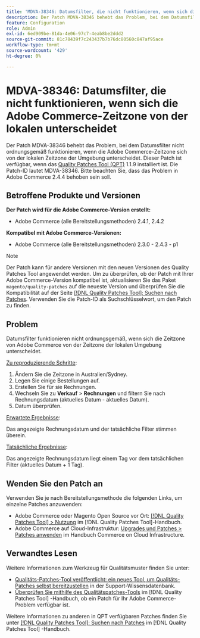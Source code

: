 ```yaml
---
title: 'MDVA-38346: Datumsfilter, die nicht funktionieren, wenn sich die Adobe Commerce-Zeitzone von der lokalen unterscheidet'
description: Der Patch MDVA-38346 behebt das Problem, bei dem Datumsfilter nicht ordnungsgemäß funktionieren, wenn die Adobe Commerce-Zeitzone sich von der lokalen Zeitzone der Umgebung unterscheidet. Dieser Patch ist verfügbar, wenn das [Quality Patches Tool (QPT)](https://experienceleague.adobe.com/en/docs/commerce-knowledge-base/kb/announcements/commerce-announcements/magento-quality-patches-released-new-tool-to-self-serve-quality-patches) 1.1.9 installiert ist. Die Patch-ID lautet MDVA-38346. Bitte beachten Sie, dass das Problem in Adobe Commerce 2.4.4 behoben sein soll.
feature: Configuration
role: Admin
exl-id: 6ed909be-81da-4e06-97c7-4eab8be2ddd2
source-git-commit: 81c78439f7c243437b7b76dc80560c847af95ace
workflow-type: tm+mt
source-wordcount: '429'
ht-degree: 0%

---
```


# MDVA-38346: Datumsfilter, die nicht funktionieren, wenn sich die Adobe Commerce-Zeitzone von der lokalen unterscheidet

Der Patch MDVA-38346 behebt das Problem, bei dem Datumsfilter nicht ordnungsgemäß funktionieren, wenn die Adobe Commerce-Zeitzone sich von der lokalen Zeitzone der Umgebung unterscheidet. Dieser Patch ist verfügbar, wenn das [Quality Patches Tool (QPT)](https://experienceleague.adobe.com/en/docs/commerce-knowledge-base/kb/announcements/commerce-announcements/magento-quality-patches-released-new-tool-to-self-serve-quality-patches) 1.1.9 installiert ist. Die Patch-ID lautet MDVA-38346. Bitte beachten Sie, dass das Problem in Adobe Commerce 2.4.4 behoben sein soll.

## Betroffene Produkte und Versionen

**Der Patch wird für die Adobe Commerce-Version erstellt:**

* Adobe Commerce (alle Bereitstellungsmethoden) 2.4.1, 2.4.2

**Kompatibel mit Adobe Commerce-Versionen:**

* Adobe Commerce (alle Bereitstellungsmethoden) 2.3.0 - 2.4.3 - p1

>[!NOTE]
>
>Der Patch kann für andere Versionen mit den neuen Versionen des Quality Patches Tool angewendet werden. Um zu überprüfen, ob der Patch mit Ihrer Adobe Commerce-Version kompatibel ist, aktualisieren Sie das Paket `magento/quality-patches` auf die neueste Version und überprüfen Sie die Kompatibilität auf der Seite [[!DNL Quality Patches Tool]: Suchen nach Patches](https://experienceleague.adobe.com/en/docs/commerce-knowledge-base/kb/announcements/commerce-announcements/magento-quality-patches-released-new-tool-to-self-serve-quality-patches). Verwenden Sie die Patch-ID als Suchschlüsselwort, um den Patch zu finden.

## Problem

Datumsfilter funktionieren nicht ordnungsgemäß, wenn sich die Zeitzone von Adobe Commerce von der Zeitzone der lokalen Umgebung unterscheidet.

<u>Zu reproduzierende Schritte</u>:

1. Ändern Sie die Zeitzone in Australien/Sydney.
1. Legen Sie einige Bestellungen auf.
1. Erstellen Sie für sie Rechnungen.
1. Wechseln Sie zu **Verkauf** > **Rechnungen** und filtern Sie nach Rechnungsdatum (aktuelles Datum - aktuelles Datum).
1. Datum überprüfen.

<u>Erwartete Ergebnisse</u>:

Das angezeigte Rechnungsdatum und der tatsächliche Filter stimmen überein.

<u>Tatsächliche Ergebnisse</u>:

Das angezeigte Rechnungsdatum liegt einem Tag vor dem tatsächlichen Filter (aktuelles Datum + 1 Tag).

## Wenden Sie den Patch an

Verwenden Sie je nach Bereitstellungsmethode die folgenden Links, um einzelne Patches anzuwenden:

* Adobe Commerce oder Magento Open Source vor Ort: [[!DNL Quality Patches Tool] > Nutzung](/help/tools/quality-patches-tool/usage.md) im [!DNL Quality Patches Tool]-Handbuch.
* Adobe Commerce auf Cloud-Infrastruktur: [Upgrades und Patches > Patches anwenden](https://experienceleague.adobe.com/docs/commerce-cloud-service/user-guide/develop/upgrade/apply-patches.html) im Handbuch Commerce on Cloud Infrastructure.

## Verwandtes Lesen

Weitere Informationen zum Werkzeug für Qualitätsmuster finden Sie unter:

* [Qualitäts-Patches-Tool veröffentlicht: ein neues Tool, um Qualitäts-Patches selbst bereitzustellen](https://experienceleague.adobe.com/en/docs/commerce-knowledge-base/kb/announcements/commerce-announcements/magento-quality-patches-released-new-tool-to-self-serve-quality-patches) in der Support-Wissensdatenbank.
* [Überprüfen Sie mithilfe des Qualitätspatches-Tools](/help/tools/quality-patches-tool/patches-available-in-qpt/check-patch-for-magento-issue-with-magento-quality-patches.md) im [!DNL Quality Patches Tool] -Handbuch, ob ein Patch für Ihr Adobe Commerce-Problem verfügbar ist.

Weitere Informationen zu anderen in QPT verfügbaren Patches finden Sie unter [[!DNL Quality Patches Tool]: Suchen nach Patches](https://experienceleague.adobe.com/tools/commerce-quality-patches/index.html) im [!DNL Quality Patches Tool] -Handbuch.
